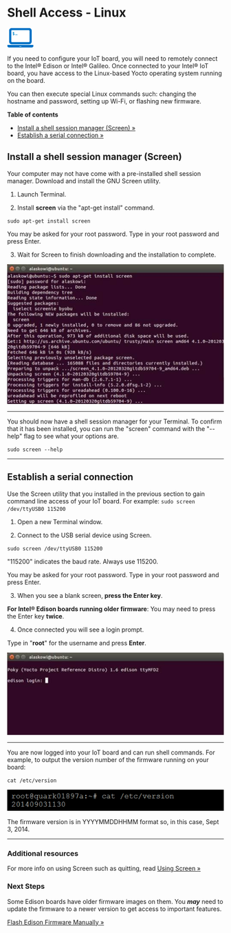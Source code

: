 # Shell Access - Linux

![computer icon with command prompt](../icons/set_up_your_computer_shell.png)

If you need to configure your IoT board, you will need to remotely connect to the Intel® Edison or Intel® Galileo. Once connected to your Intel® IoT board, you have access to the Linux-based Yocto operating system running on the board. 

You can then execute special Linux commands such: changing the hostname and password, setting up Wi-Fi, or flashing new firmware.

**Table of contents**

* [Install a shell session manager (Screen) »](#install-a-shell-session-manager-screen)
* [Establish a serial connection »](#establish-a-serial-connection)


## Install a shell session manager (Screen)

Your computer may not have come with a pre-installed shell session manager. Download and install the GNU Screen utility.

1. Launch Terminal.

2. Install **screen** via the "apt-get install" command.

  ```
  sudo apt-get install screen
  ```

  You may be asked for your root password. Type in your root password and press Enter.

3. Wait for Screen to finish downloading and the installation to complete.

  ![Installing Screen via Terminal](images_linux/install_screen.jpg)

---

You should now have a shell session manager for your Terminal. 
To confirm that it has been installed, you can run the "screen" command with the "--help" flag to see what your options are.

```
sudo screen --help
```

---


## Establish a serial connection

Use the Screen utility that you installed in the previous section to gain command line access of your IoT board. For example: `sudo screen /dev/ttyUSB0 115200`

1. Open a new Terminal window.

2. Connect to the USB serial device using Screen.

  ```
  sudo screen /dev/ttyUSB0 115200
  ```

  "115200" indicates the baud rate. Always use 115200.

  You may be asked for your root password. Type in your root password and press Enter.

3. When you see a blank screen, **press the Enter key**. 

  **For Intel® Edison boards running older firmware**: You may need to press the Enter key **twice**.

4. Once connected you will see a login prompt. 

  Type in "**root**" for the username and press **Enter**.

  ![Login prompt](images_linux/screen-login_prompt.jpg)

---

You are now logged into your IoT board and can run shell commands. For example, to output the version number of the firmware running on your board:

```
cat /etc/version
```

![example output after running cat command](images/firmware_version_output.png)

The firmware version is in YYYYMMDDHHMM format so, in this case, Sept 3, 2014.

---

### Additional resources

For more info on using Screen such as quitting, read [Using Screen »](using_screen.md)


### Next Steps

Some Edison boards have older firmware images on them. You **_may_** need to update the firmware to a newer version to get access to important features.

[Flash Edison Firmware Manually »](../flash_firmware/manual.md)


